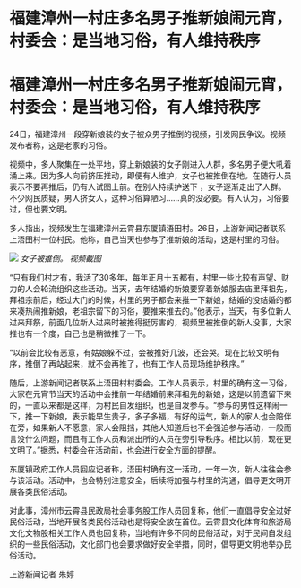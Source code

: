 # 福建漳州一村庄多名男子推新娘闹元宵，村委会：是当地习俗，有人维持秩序

# 福建漳州一村庄多名男子推新娘闹元宵，村委会：是当地习俗，有人维持秩序

24日，福建漳州一段穿新娘装的女子被众男子推倒的视频，引发网民争议。视频发布者称，这是老家的习俗。

视频中，多人聚集在一处平地，穿上新娘装的女子刚进入人群，多名男子便大吼着涌上来。因为多人向前挤压推动，即便有人维护，女子也被推倒在地。在随行人员表示不要再推后，仍有人试图上前。在别人持续护送下
，女子逐渐走出了人群。不少网民质疑，男人挤女人，这种习俗算陋习……真的没必要。有人认为，习俗要过，但也要文明。

多人指出，视频发生在福建漳州云霄县东厦镇浯田村。26日，上游新闻记者联系上浯田村一位村民。他称，自己当天也参与了推新娘的活动，这是村里的习俗。

![](https://inews.gtimg.com/om_bt/Oj0mggXeD9dwk90IK0hIhBr2cpTyf3eOiUYycalfN2eqEAA/1000)
_女子被推倒。 视频截图_

“只有我们村才有，我活了30多年，每年正月十五都有，村里一些比较有声望、财力的人会轮流组织这些活动。当天，去年结婚的新娘要穿着新娘服去庙里拜祖先，拜祖宗前后，经过大门的时候，村里的男子都会来推一下新娘，结婚的没结婚的都来凑热闹推新娘，老祖宗留下的习俗，要推来推去的。”他表示，当天，有多位新人过来拜祭，前面几位新人过来时被推得挺厉害的，视频里被推倒的新人没事，大家推也有一个度，自己也是稍微推了一下。

“以前会比较有恶意，有姑娘躲不过，会被推好几波，还会哭。现在比较文明有序，推倒了再站起来，就不会再推了，也有工作人员现场维护秩序。”

随后，上游新闻记者联系上浯田村村委会。工作人员表示，村里的确有这一习俗，大家在元宵节当天的活动中会推前一年结婚前来拜祖先的新娘，这是以前遗留下来的，一直以来都是这样，为村民自发组织，也是自发参与。“参与的男性这样闹一下，推一下新娘，表示能早生贵子，多子多福，有好的运气，新人的家人也会陪伴在旁，如果新人不愿意，家人会阻挡，其他人知道后也不会强迫参与活动，一般而言没什么问题，而且有工作人员和派出所的人员在旁引导秩序。相比以前，现在更文明了。”据悉，村委会在活动前，也会进行安全方面的提醒。

东厦镇政府工作人员回应记者称，浯田村确有这一活动，一年一次，新人往往会参与该活动。活动中，也会特别注意安全，后续将加强与村里的沟通，倡导更文明开展各类民俗活动。

对此事，漳州市云霄县民政局社会事务股工作人员回复称，他们一直倡导安全过好民俗活动，当地开展各类民俗活动也是将安全放在首位。云霄县文化体育和旅游局文化文物股相关工作人员也回复称，当地有许多不同的民俗活动，对于民间自发组织的一些民俗活动，文化部门也会要求做好安全举措，同时，倡导更文明地举办民俗活动。

上游新闻记者 朱婷

